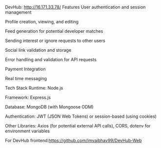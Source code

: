 DevHub: http://16.171.33.78/
Features
User authentication and session management

Profile creation, viewing, and editing

Feed generation for potential developer matches

Sending interest or ignore requests to other users

Social link validation and storage

Error handling and validation for API requests

Payment Integration

Real time messaging 

Tech Stack
Runtime: Node.js

Framework: Express.js

Database: MongoDB (with Mongoose ODM)

Authentication: JWT (JSON Web Tokens) or session-based (using cookies)

Other Libraries: Axios (for potential external API calls), CORS, dotenv for environment variables


For DevHub frontend:https://github.com/imvaibhav99/DevHub-Web
